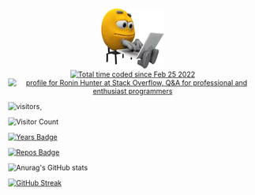 ###

<div id="header" align="center">
  <a href="https://github.com/GameExplorer"><img src="programmer.png" alt="programmer"></a>
</div>


<div align="center"><a href="https://wakatime.com/@2d9dd370-ae1d-4c31-86e4-e61456371d7f"><img src="https://wakatime.com/badge/user/2d9dd370-ae1d-4c31-86e4-e61456371d7f.svg" alt="Total time coded since Feb 25 2022" /></a>
</div>

<div align="center">
<a href="https://stackoverflow.com/users/15209742/ronin-hunter"><img src="https://stackoverflow.com/users/flair/15209742.png?theme=dark" width="208" height="58" alt="profile for Ronin Hunter at Stack Overflow, Q&amp;A for professional and enthusiast programmers" title="profile for Ronin Hunter at Stack Overflow, Q&amp;A for professional and enthusiast programmers"></a>
</div>

 ![visitors](https://visitor-badge.glitch.me/badge?page_id=GameExplorer&left_color=green&right_color=red)¸

 ![Visitor Count](https://profile-counter.glitch.me/GameExplorer/count.svg)

 [![Years Badge](https://badges.pufler.dev/years/GameExplorer)](https://badges.pufler.dev)

[![Repos Badge](https://badges.pufler.dev/repos/GameExplorer)](https://badges.pufler.dev)

![Anurag's GitHub stats](https://github-readme-stats.vercel.app/api?username=GameExplorer&show_icons=true&theme=radical)

[![GitHub Streak](https://github-readme-streak-stats.herokuapp.com?user=GameExplorer&theme=neon-dark&hide_border=true&date_format=j%20M%5B%20Y%5D)](https://git.io/streak-stats)





